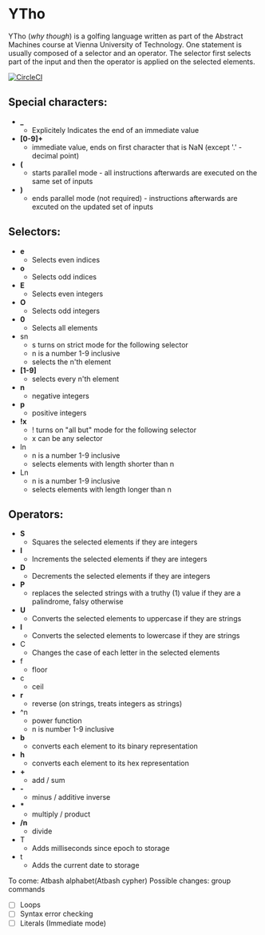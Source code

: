 # YTho
YTho (*why though*) is a golfing language written as part of the Abstract Machines course at Vienna University of Technology. One statement is usually composed of a selector and an operator. The selector first selects part of the input and then the operator is applied on the selected elements.

[![CircleCI](https://circleci.com/gh/pa-pi/why/tree/master.svg?style=svg)](https://circleci.com/gh/pa-pi/why/tree/master)

## Special characters:
* **_**
  * Explicitely Indicates the end of an immediate value
* **[0-9]\+**
  * immediate value, ends on first character that is NaN (except '.' - decimal point)
* **(**
  * starts parallel mode - all instructions afterwards are executed on the same set of inputs
* **)**
  * ends parallel mode (not required) - instructions afterwards are excuted on the updated set of inputs
  
## Selectors:
* **e**
  * Selects even indices
* **o**
  * Selects odd indices
* **E**
  * Selects even integers
* **O**
  * Selects odd integers
* **0**
  * Selects all elements
* sn
  * s turns on strict mode for the following selector
  * n is a number 1-9 inclusive
  * selects the n'th element
* **[1-9]**
  * selects every n'th element
* **n**
  * negative integers
* **p**
  * positive integers
* **!x**
  * ! turns on "all but" mode for the following selector
  * x can be any selector
* ln
  * n is a number 1-9 inclusive
  * selects elements with length shorter than n
* Ln
  * n is a number 1-9 inclusive
  * selects elements with length longer than n
  
## Operators:
* **S**
  * Squares the selected elements if they are integers
* **I**
  * Increments the selected elements if they are integers
* **D**
  * Decrements the selected elements if they are integers
* **P**
  * replaces the selected strings with a truthy (1) value if they are a palindrome, falsy otherwise
* **U**
  * Converts the selected elements to uppercase if they are strings
* **l**
  * Converts the selected elements to lowercase if they are strings
* C
  * Changes the case of each letter in the selected elements
* f
  * floor
* c
  * ceil
* **r**
  * reverse (on strings, treats integers as strings)
* ^n
  * power function
  * n is number 1-9 inclusive
* **b**
  * converts each element to its binary representation
* **h**
  * converts each element to its hex representation
* **\+**
  * add / sum
* **\-**
  * minus / additive inverse 
* **\***
  * multiply / product
* **/n**
  * divide
* T
  * Adds milliseconds since epoch to storage
* t
  * Adds the current date to storage

  
To come: Atbash alphabet(Atbash cypher)
Possible changes: group commands
  
- [ ] Loops
- [ ] Syntax error checking
- [ ] Literals (Immediate mode)
